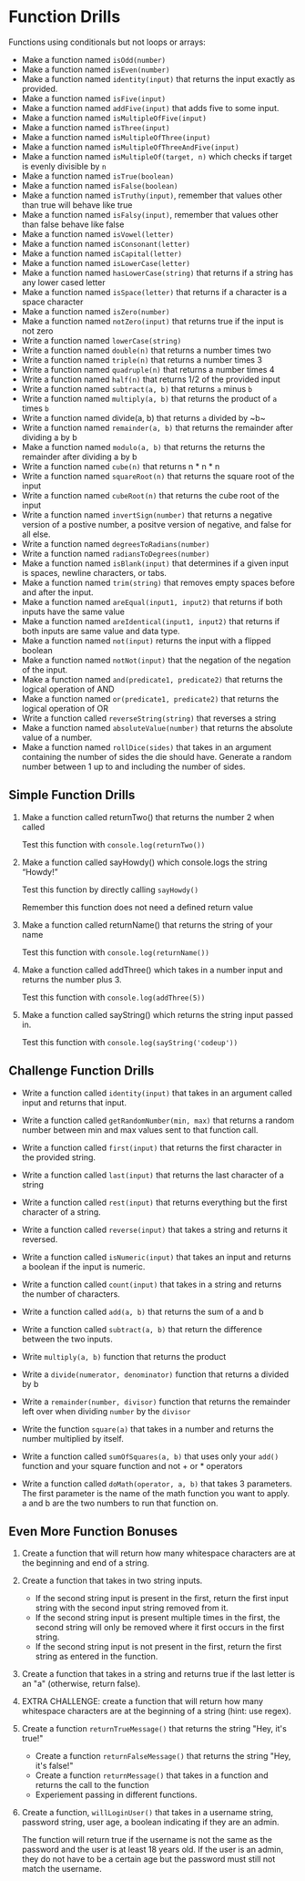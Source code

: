 # Function Drills

Functions using conditionals but not loops or arrays:

- Make a function named `isOdd(number)`
- Make a function named `isEven(number)`
- Make a function named `identity(input)` that returns the input exactly as
  provided.
- Make a function named `isFive(input)`
- Make a function named `addFive(input)` that adds five to some input.
- Make a function named `isMultipleOfFive(input)`
- Make a function named `isThree(input)`
- Make a function named `isMultipleOfThree(input)`
- Make a function named `isMultipleOfThreeAndFive(input)`
- Make a function named `isMultipleOf(target, n)` which checks if target is
  evenly divisible by `n`
- Make a function named `isTrue(boolean)`
- Make a function named `isFalse(boolean)`
- Make a function named `isTruthy(input)`, remember that values other than true
  will behave like true
- Make a function named `isFalsy(input)`, remember that values other than false
  behave like false
- Make a function named `isVowel(letter)`
- Make a function named `isConsonant(letter)`
- Make a function named `isCapital(letter)`
- Make a function named `isLowerCase(letter)`
- Make a function named `hasLowerCase(string)` that returns if a string has any
  lower cased letter
- Make a function named `isSpace(letter)` that returns if a character is a space
  character
- Make a function named `isZero(number)`
- Make a function named `notZero(input)` that returns true if the input is not
  zero
- Write a function named `lowerCase(string)`
- Write a function named `double(n)` that returns a number times two
- Write a function named `triple(n)` that returns a number times 3
- Write a function named `quadruple(n)` that returns a number times 4
- Write a function named `half(n)` that returns 1/2 of the provided input
- Write a function named `subtract(a, b)` that returns `a` minus `b`
- Write a function named `multiply(a, b)` that returns the product of `a` times
  `b`
- Write a function named divide(a, b) that returns `a` divided by ~b~
- Write a function named `remainder(a, b)` that returns the remainder after
  dividing a by b
- Make a function named `modulo(a, b)` that returns the returns the remainder
  after dividing a by b
- Write a function named `cube(n)` that returns n * n * n
- Write a function named `squareRoot(n)` that returns the square root of the
  input
- Write a function named `cubeRoot(n)` that returns the cube root of the input
- Write a function named `invertSign(number)` that returns a negative version of
  a postive number, a positve version of negative, and false for all else.
- Write a function named `degreesToRadians(number)`
- Write a function named `radiansToDegrees(number)`
- Make a function named `isBlank(input)` that determines if a given input is
  spaces, newline characters, or tabs.
- Make a function named `trim(string)` that removes empty spaces before and
  after the input.
- Make a function named `areEqual(input1, input2)` that returns if both inputs
  have the same value
- Make a function named `areIdentical(input1, input2)` that returns if both
  inputs are same value and data type.
- Make a function named `not(input)` returns the input with a flipped boolean
- Make a function named `notNot(input)` that the negation of the negation of the
  input.
- Make a function named `and(predicate1, predicate2)` that returns the logical
  operation of AND
- Make a function named `or(predicate1, predicate2)` that returns the logical
  operation of OR
- Write a function called `reverseString(string)` that reverses a string
- Make a function named `absoluteValue(number)` that returns the absolute value
  of a number.
- Make a function named `rollDice(sides)` that takes in an argument containing
  the number of sides the die should have. Generate a random number between 1 up
  to and including the number of sides.



## Simple Function Drills

1. Make a function called returnTwo() that returns the number 2 when called

   Test this function with `console.log(returnTwo())`

1. Make a function called sayHowdy() which console.logs the string “Howdy!”

   Test this function by directly calling `sayHowdy()`

   Remember this function does not need a defined return value

1. Make a function called returnName() that returns the string of your name

   Test this function with `console.log(returnName())`

1. Make a function called addThree() which takes in a number input and returns the number plus 3.

   Test this function with `console.log(addThree(5))`

1. Make a function called sayString() which returns the string input passed in.

   Test this function with `console.log(sayString('codeup'))`


## Challenge Function Drills

- Write a function called `identity(input)` that takes in an argument called
  input and returns that input.

- Write a function called `getRandomNumber(min, max)` that returns a random
  number between min and max values sent to that function call.

- Write a function called `first(input)` that returns the first character in the
  provided string.

- Write a function called `last(input)` that returns the last character of a
  string

- Write a function called `rest(input)` that returns everything but the first
  character of a string.

- Write a function called `reverse(input)` that takes a string and returns it
  reversed.

- Write a function called `isNumeric(input)` that takes an input and returns a
  boolean if the input is numeric.

- Write a function called `count(input)` that takes in a string and returns the
  number of characters.

- Write a function called `add(a, b)` that returns the sum of a and b

- Write a function called `subtract(a, b)` that return the difference between
  the two inputs.

- Write `multiply(a, b)` function that returns the product

- Write a `divide(numerator, denominator)` function that returns a divided by b

- Write a `remainder(number, divisor)` function that returns the remainder left
  over when dividing `number` by the `divisor`

- Write the function `square(a)` that takes in a number and returns the number
  multiplied by itself.

- Write a function called `sumOfSquares(a, b)` that uses only your `add()` function
  and your square function and not + or * operators

- Write a function called `doMath(operator, a, b)` that takes 3 parameters. The
  first parameter is the name of the math function you want to apply. a and b
  are the two numbers to run that function on.

## Even More Function Bonuses

1. Create a function that will return how many whitespace characters are at the
   beginning and end of a string.

2. Create a function that takes in two string inputs.

    - If the second string input is present in the first, return the first input
      string with the second input string removed from it.
    - If the second string input is present multiple times in the first, the
      second string will only be removed where it first occurs in the first
      string.
    - If the second string input is not present in the first, return the first
      string as entered in the function.

3. Create a function that takes in a string and returns true if the last letter
   is an "a" (otherwise, return false).

4. EXTRA CHALLENGE: create a function that will return how many whitespace
   characters are at the beginning of a string (hint: use regex).

5. Create a function `returnTrueMessage()` that returns the string "Hey, it's true!"

    - Create a function `returnFalseMessage()` that returns the string "Hey, it's false!"
    - Create a function `returnMessage()` that takes in a function and returns the call to the function
    - Experiement passing in different functions.

6. Create a function, `willLoginUser()` that takes in a username string,
   password string, user age, a boolean indicating if they are an admin.

   The function will return true if the username is not the same as the
   password and the user is at least 18 years old. If the user is an admin,
   they do not have to be a certain age but the password must still not match
   the username.

